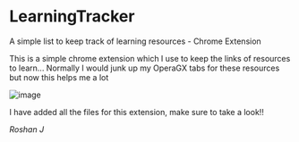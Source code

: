 # LearningTracker
A simple list to keep track of learning resources - Chrome Extension

This is a simple chrome extension which I use to keep the links of resources to learn...
Normally I would junk up my OperaGX tabs for these resources but now this helps me a lot

![image](https://user-images.githubusercontent.com/68044488/175968111-2ee96f34-e9e0-440d-b171-709285a47273.png)

I have added all the files for this extension, make sure to take a look!!

_Roshan J_
